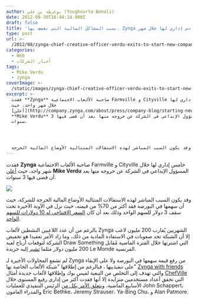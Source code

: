 ```yaml
---
author: يوغرطة بن علي (Youghourta Benali)
date: 2012-08-30T16:44:14.000Z
draft: false
title: 'بسبب المشاكل المالية التي تعصف بها، Zynga تفقد سادس إداري لها خلال شهر  '
type: post
url: >-
  /2012/08/zynga-chief-creative-officer-verdu-exits-to-start-new-company%e2%80%8e/
categories:
  - Web
  - أخبار الشركات
tags:
  - Mike Verdu
  - zynga
coverImage: >-
  /static/images/zynga-chief-creative-officer-verdu-exits-to-start-new-company‎/Mike-Verdu-zynga.jpg
excerpt: >-
  فقدت **Zynga** صاحبة الألعاب الاجتماعية Farmville و Cityville خامس إداري لها
  خلال شهر واحد، حيث
  [أعلن](http://company.zynga.com/about/press/company-blog/starting-new-chapter)
  **Mike Verdu** المسؤول الإبداعي في الشركة عن خروجه منها بعد أن قضى فيها 3
  سنوات.




  وقد يكون السبب المباشر لهذه الاستقالات المتتالية الأوضاع المالية الحرجة
---
```

فقدت **Zynga** صاحبة الألعاب الاجتماعية Farmville و Cityville خامس إداري لها خلال شهر واحد، حيث [أعلن](http://company.zynga.com/about/press/company-blog/starting-new-chapter) **Mike Verdu** المسؤول الإبداعي في الشركة عن خروجه منها بعد أن قضى فيها 3 سنوات.

![](/static/images/zynga-chief-creative-officer-verdu-exits-to-start-new-company‎/Mike-Verdu-zynga.jpg)

وقد يكون السبب المباشر لهذه الاستقالات المتتالية الأوضاع المالية الحرجة للشركة، حيث أن سهمها في البورصة فقد أكثر من 70% من قيمته، حيث نزل في الآونة الأخيرة تحت سقف 3 دولار للسهم الواحد وذلك بعد أن كان [السعر الافتتاحي له 10 دولارات للسهم الواحد](https://www.it-scoop.com/2011/12/zynga-ipo/).

بالرغم من أن عدد اللاعبين النشطين لألعاب Zynga الشهريين يُقارب 200 مليون لاعب إلا أن الشبكة تجد صعوبات في الاستفادة المادية من ذلك، وما زاد الأمر تعقيدا هو تخفيض الشركة لتوقعات أرباح لعبة Draw Something التي اشترتها خلال الفترة الماضية مُقابل 200 مليون دولار مثلما [تشير](http://www.lemonde.fr/technologies/article/2012/08/30/zynga-perd-un-nouveau-dirigeant\_1753557\_651865.html) إليه جريدة Le Monde الفرنسية.

لم تشفع المحاولات الأخيرة لـ Zynga من رفع قيمة سهمها في البورصة ولا على الإبقاء على تنفيذييها ، فبالرغم من إطلاقها "شبكة الألعاب الخاصة بها" [Zynga with friends](http://www.zyngawithfriends.com/) والتي تهدف إلى التخلص من التبعية لفيس بوك وإطلاقها لألعاب جديدة أمثال [ChefVille](http://www.ibtimes.com/articles/378662/20120829/zynga-chefville-facebook.htm) التي تحقق أعداد مستخدمين متزايدة إلا أنها فقدت أكثر من إداري رفيع المستوى خلال الأسابيع الماضية، [ويتعلق الأمر بكل من](http://venturebeat.com/2012/08/28/in-latest-departure-zynga-loses-its-chief-creative-officer/) الرئيس التنفيذي للعمليات John Schappert، والمدراء العامون Eric Bethke، Jeremy Strauser، Ya-Bing Chu، و Alan Patmore.
